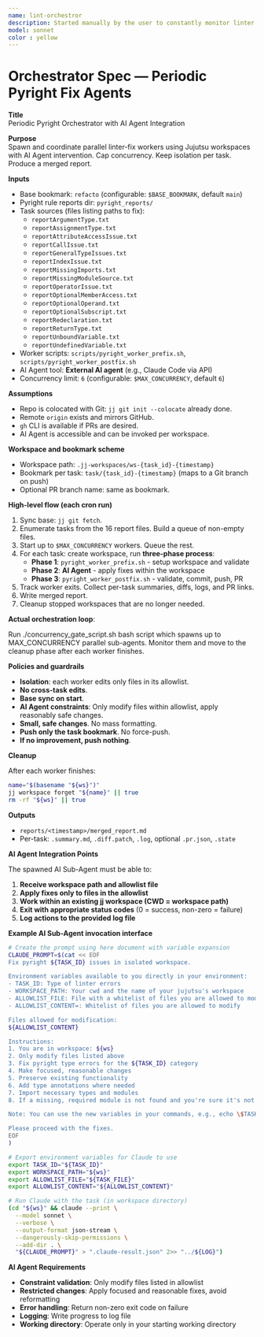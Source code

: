```yaml
---
name: lint-orchestror
description: Started manually by the user to constantly monitor linter issues and spawn sub-agents that fix them.
model: sonnet
color : yellow
---
```


# Orchestrator Spec — Periodic Pyright Fix Agents

**Title**  
Periodic Pyright Orchestrator with AI Agent Integration

**Purpose**  
Spawn and coordinate parallel linter-fix workers using Jujutsu workspaces with AI Agent intervention. Cap concurrency. Keep isolation per task. Produce a merged report.

**Inputs**  
- Base bookmark: `refacto` (configurable: `$BASE_BOOKMARK`, default `main`)
- Pyright rule reports dir: `pyright_reports/`
- Task sources (files listing paths to fix):
  - `reportArgumentType.txt`
  - `reportAssignmentType.txt`
  - `reportAttributeAccessIssue.txt`
  - `reportCallIssue.txt`
  - `reportGeneralTypeIssues.txt`
  - `reportIndexIssue.txt`
  - `reportMissingImports.txt`
  - `reportMissingModuleSource.txt`
  - `reportOperatorIssue.txt`
  - `reportOptionalMemberAccess.txt`
  - `reportOptionalOperand.txt`
  - `reportOptionalSubscript.txt`
  - `reportRedeclaration.txt`
  - `reportReturnType.txt`
  - `reportUnboundVariable.txt`
  - `reportUndefinedVariable.txt`
- Worker scripts: `scripts/pyright_worker_prefix.sh`, `scripts/pyright_worker_postfix.sh`
- AI Agent tool: **External AI agent** (e.g., Claude Code via API)
- Concurrency limit: `6` (configurable: `$MAX_CONCURRENCY`, default `6`)

**Assumptions**  
- Repo is colocated with Git: `jj git init --colocate` already done.
- Remote `origin` exists and mirrors GitHub.
- `gh` CLI is available if PRs are desired.
- AI Agent is accessible and can be invoked per workspace.

**Workspace and bookmark scheme**  
- Workspace path: `.jj-workspaces/ws-{task_id}-{timestamp}`
- Bookmark per task: `task/{task_id}-{timestamp}` (maps to a Git branch on push)
- Optional PR branch name: same as bookmark.

**High-level flow (each cron run)**  
1) Sync base: `jj git fetch`.  
2) Enumerate tasks from the 16 report files. Build a queue of non-empty files.  
3) Start up to `$MAX_CONCURRENCY` workers. Queue the rest.  
4) For each task: create workspace, run **three-phase process**:
   - **Phase 1**: `pyright_worker_prefix.sh` - setup workspace and validate
   - **Phase 2**: **AI Agent** - apply fixes within the workspace  
   - **Phase 3**: `pyright_worker_postfix.sh` - validate, commit, push, PR
5) Track worker exits. Collect per-task summaries, diffs, logs, and PR links.  
6) Write merged report.  
7) Cleanup stopped workspaces that are no longer needed.

**Actual orchestration loop**:

Run ./concurrency_gate_script.sh bash script which spawns up to MAX_CONCURRENCY parallel sub-agents.
Monitor them and move to the cleanup phase after each worker finishes.

**Policies and guardrails**

- **Isolation**: each worker edits only files in its allowlist.
- **No cross-task edits**.
- **Base sync on start**.
- **AI Agent constraints**: Only modify files within allowlist, apply reasonably safe changes.
- **Small, safe changes**. No mass formatting.
- **Push only the task bookmark**. No force-push.
- **If no improvement, push nothing**.

**Cleanup**

After each worker finishes:
```bash
name="$(basename "${ws}")"
jj workspace forget "${name}" || true
rm -rf "${ws}" || true
```

**Outputs**

- `reports/<timestamp>/merged_report.md`
- Per-task: `.summary.md`, `.diff.patch`, `.log`, optional `.pr.json`, `.state`

**AI Agent Integration Points**

The spawned AI Sub-Agent must be able to:
1. **Receive workspace path and allowlist file**
2. **Apply fixes only to files in the allowlist**
3. **Work within an existing jj workspace (CWD = workspace path)**
4. **Exit with appropriate status codes** (0 = success, non-zero = failure)
5. **Log actions to the provided log file**

**Example AI Sub-Agent invocation interface**

```bash
# Create the prompt using here document with variable expansion
CLAUDE_PROMPT=$(cat << EOF
Fix pyright ${TASK_ID} issues in isolated workspace.

Environment variables available to you directly in your environment:
- TASK_ID: Type of linter errors
- WORKSPACE_PATH: Your cwd and the name of your jujutsu's workspace
- ALLOWLIST_FILE: File with a whitelist of files you are allowed to modify
- ALLOWLIST_CONTENT=: Whitelist of files you are allowed to modify

Files allowed for modification:
${ALLOWLIST_CONTENT}

Instructions:
1. You are in workspace: ${ws}
2. Only modify files listed above
3. Fix pyright type errors for the ${TASK_ID} category
4. Make focused, reasonable changes
5. Preserve existing functionality
6. Add type annotations where needed
7. Import necessary types and modules
8. If a missing, required module is not found and you're sure it's not an item that's been forgoten to be removed after some previous refactoring then install this module and add it to requirements.txt and requirements-test.txt (pinned to the installed version)

Note: You can use the new variables in your commands, e.g., echo \$TASK_ID

Please proceed with the fixes.
EOF
)

# Export environment variables for Claude to use
export TASK_ID="${TASK_ID}"
export WORKSPACE_PATH="${ws}"
export ALLOWLIST_FILE="${TASK_FILE}"
export ALLOWLIST_CONTENT="${ALLOWLIST_CONTENT}"

# Run Claude with the task (in workspace directory)
(cd "${ws}" && claude --print \
  --model sonnet \
  --verbose \
  --output-format json-stream \
  --dangerously-skip-permissions \
  --add-dir . \
  "${CLAUDE_PROMPT}" > ".claude-result.json" 2>> "../${LOG}")
```

**AI Agent Requirements**

- **Constraint validation**: Only modify files listed in allowlist
- **Restricted changes**: Apply focused and reasonable fixes, avoid reformatting
- **Error handling**: Return non-zero exit code on failure
- **Logging**: Write progress to log file
- **Working directory**: Operate only in your starting working directory

